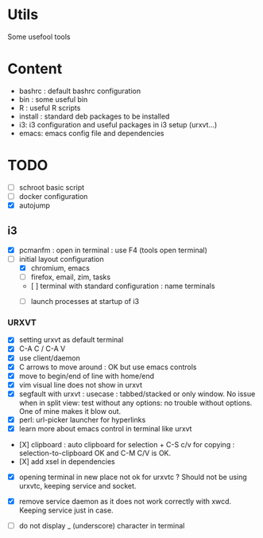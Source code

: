 Utils
===
Some usefool tools

# Content
- bashrc : default bashrc configuration
- bin : some useful bin
- R : useful R scripts
- install : standard deb packages to be installed
- i3: i3 configuration and useful packages in i3 setup (urxvt...)
- emacs: emacs config file and dependencies


# TODO
- [ ] schroot basic script
- [ ] docker configuration
- [X] autojump

## i3

- [X] pcmanfm : open in terminal : use F4 (tools open terminal)
- [ ] initial layout configuration
  - [X] chromium, emacs
  - [ ] firefox, email, zim, tasks
  - [ ] terminal with standard configuration : name terminals
  - [ ] launch processes at startup of i3


### URXVT
- [X] setting urxvt as default terminal
- [X] C-A C / C-A V
- [X] use client/daemon
- [X] C arrows to move around : OK but use emacs controls
- [X] move to begin/end of line with home/end
- [X] vim visual line does not show in urxvt
- [X] segfault with urxvt : usecase : tabbed/stacked or only window. No issue when in split view: test without any options: no trouble without options. One of mine makes it blow out.
- [X] perl: url-picker launcher for hyperlinks
- [X] learn more about emacs control in terminal like urxvt
- [X] clipboard : auto clipboard for selection + C-S c/v for copying : selection-to-clipboard OK and C-M C/V is OK.
- [X] add xsel in dependencies
- [X] opening terminal in new place not ok for urxvtc ? Should not be using urxvtc, keeping service and socket.
- [X] remove service daemon as it does not work correctly with xwcd. Keeping service just in case.
- [ ] do not display _ (underscore) character in terminal
 
